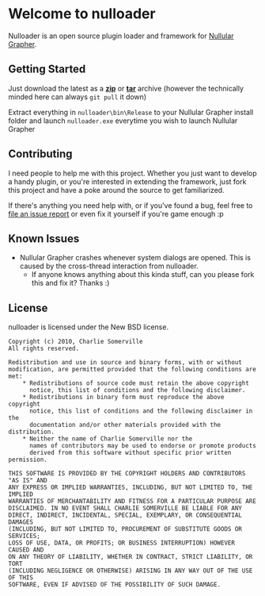 # Welcome to nulloader
Nulloader is an open source plugin loader and framework for [Nullular Grapher](http://nullular.com/grapher).

## Getting Started
Just download the latest as a [**zip**](http://github.com/charliesome/nulloader/zipball/master) or [**tar**](http://github.com/charliesome/nulloader/tarball/master) archive (however the technically minded here can always `git pull` it down)

Extract everything in `nulloader\bin\Release` to your Nullular Grapher install folder and launch `nulloader.exe` everytime you wish to launch Nullular Grapher

## Contributing
I need people to help me with this project. Whether you just want to develop a handy plugin, or you're interested in extending the framework, just fork this project and have a poke around the source to get familiarized.

If there's anything you need help with, or if you've found a bug, feel free to [file an issue report](http://github.com/charliesome/nulloader/issues) or even fix it yourself if you're game enough :p

## Known Issues

* Nullular Grapher crashes whenever system dialogs are opened. This is caused by the cross-thread interaction from nulloader.
  * If anyone knows anything about this kinda stuff, can you please fork this and fix it? Thanks :)

## License

nulloader is licensed under the New BSD license.

    Copyright (c) 2010, Charlie Somerville
    All rights reserved.

    Redistribution and use in source and binary forms, with or without
    modification, are permitted provided that the following conditions are met:
        * Redistributions of source code must retain the above copyright
          notice, this list of conditions and the following disclaimer.
        * Redistributions in binary form must reproduce the above copyright
          notice, this list of conditions and the following disclaimer in the
          documentation and/or other materials provided with the distribution.
        * Neither the name of Charlie Somerville nor the
          names of contributors may be used to endorse or promote products
          derived from this software without specific prior written permission.

    THIS SOFTWARE IS PROVIDED BY THE COPYRIGHT HOLDERS AND CONTRIBUTORS "AS IS" AND
    ANY EXPRESS OR IMPLIED WARRANTIES, INCLUDING, BUT NOT LIMITED TO, THE IMPLIED
    WARRANTIES OF MERCHANTABILITY AND FITNESS FOR A PARTICULAR PURPOSE ARE
    DISCLAIMED. IN NO EVENT SHALL CHARLIE SOMERVILLE BE LIABLE FOR ANY
    DIRECT, INDIRECT, INCIDENTAL, SPECIAL, EXEMPLARY, OR CONSEQUENTIAL DAMAGES
    (INCLUDING, BUT NOT LIMITED TO, PROCUREMENT OF SUBSTITUTE GOODS OR SERVICES;
    LOSS OF USE, DATA, OR PROFITS; OR BUSINESS INTERRUPTION) HOWEVER CAUSED AND
    ON ANY THEORY OF LIABILITY, WHETHER IN CONTRACT, STRICT LIABILITY, OR TORT
    (INCLUDING NEGLIGENCE OR OTHERWISE) ARISING IN ANY WAY OUT OF THE USE OF THIS
    SOFTWARE, EVEN IF ADVISED OF THE POSSIBILITY OF SUCH DAMAGE.
